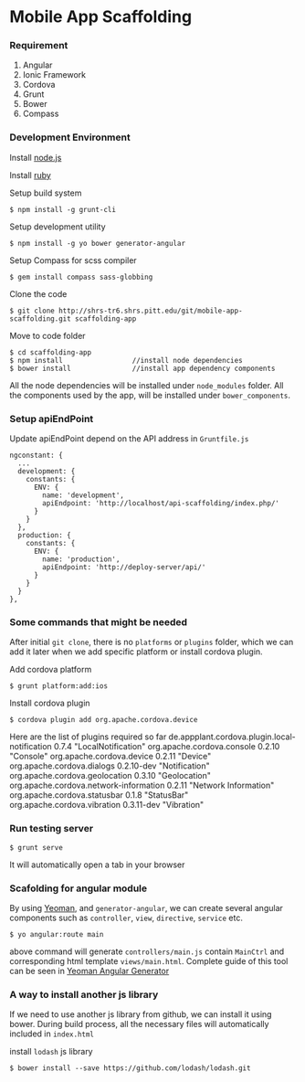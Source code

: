 Mobile App Scaffolding
==================
### Requirement
1. Angular
2. Ionic Framework
3. Cordova
4. Grunt
5. Bower
6. Compass

### Development Environment

Install [node.js](http://nodejs.org/download/)

Install [ruby](https://www.ruby-lang.org/en/installation/)

Setup build system

    $ npm install -g grunt-cli 

Setup development utility

    $ npm install -g yo bower generator-angular

Setup Compass for scss compiler 

    $ gem install compass sass-globbing

Clone the code

    $ git clone http://shrs-tr6.shrs.pitt.edu/git/mobile-app-scaffolding.git scaffolding-app

Move to code folder

    $ cd scaffolding-app
    $ npm install                 //install node dependencies
    $ bower install               //install app dependency components

All the node dependencies will be installed under `node_modules` folder. All the components used by the app, will be installed under `bower_components`.

### Setup apiEndPoint

Update apiEndPoint depend on the API address in `Gruntfile.js`

    ngconstant: {
      ...
      development: {
        constants: {
          ENV: {
            name: 'development',
            apiEndpoint: 'http://localhost/api-scaffolding/index.php/'
          }
        }
      },
      production: {
        constants: {
          ENV: {
            name: 'production',
            apiEndpoint: 'http://deploy-server/api/'
          }
        }
      }
    },

### Some commands that might be needed

After initial `git clone`, there is no `platforms` or `plugins` folder, which we can add it later when we add specific platform or install cordova plugin. 

Add cordova platform

    $ grunt platform:add:ios

Install cordova plugin

    $ cordova plugin add org.apache.cordova.device

Here are the list of plugins required so far
    de.appplant.cordova.plugin.local-notification 0.7.4 "LocalNotification"
    org.apache.cordova.console 0.2.10 "Console"
    org.apache.cordova.device 0.2.11 "Device"
    org.apache.cordova.dialogs 0.2.10-dev "Notification"
    org.apache.cordova.geolocation 0.3.10 "Geolocation"
    org.apache.cordova.network-information 0.2.11 "Network Information"
    org.apache.cordova.statusbar 0.1.8 "StatusBar"
    org.apache.cordova.vibration 0.3.11-dev "Vibration"
    
### Run testing server

    $ grunt serve

It will automatically open a tab in your browser


### Scafolding for angular module

By using [Yeoman](http://yeoman.io/), and `generator-angular`, we can create several angular components such as `controller`, `view`, `directive`, `service` etc.

    $ yo angular:route main

above command will generate `controllers/main.js` contain `MainCtrl` and corresponding html template `views/main.html`. Complete guide of this tool can be seen in [Yeoman Angular Generator](https://github.com/yeoman/generator-angular/blob/master/readme.md)

### A way to install another js library

If we need to use another js library from github, we can install it using bower. During build process, all the necessary files will automatically included in `index.html`

install `lodash` js library

    $ bower install --save https://github.com/lodash/lodash.git 

